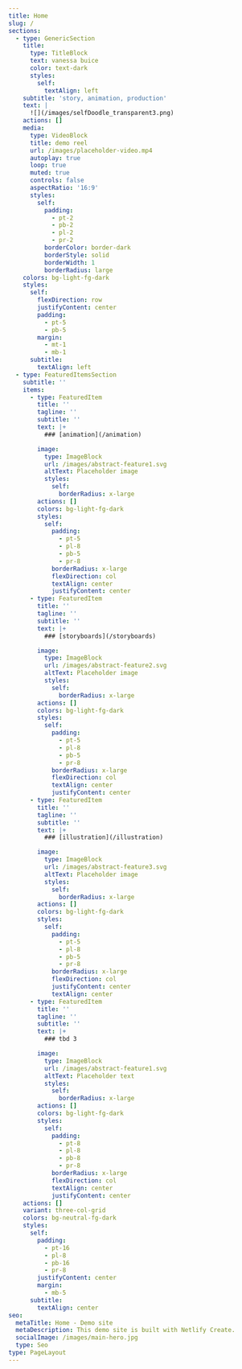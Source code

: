```yaml
---
title: Home
slug: /
sections:
  - type: GenericSection
    title:
      type: TitleBlock
      text: vanessa buice
      color: text-dark
      styles:
        self:
          textAlign: left
    subtitle: 'story, animation, production'
    text: |
      ![](/images/selfDoodle_transparent3.png)
    actions: []
    media:
      type: VideoBlock
      title: demo reel
      url: /images/placeholder-video.mp4
      autoplay: true
      loop: true
      muted: true
      controls: false
      aspectRatio: '16:9'
      styles:
        self:
          padding:
            - pt-2
            - pb-2
            - pl-2
            - pr-2
          borderColor: border-dark
          borderStyle: solid
          borderWidth: 1
          borderRadius: large
    colors: bg-light-fg-dark
    styles:
      self:
        flexDirection: row
        justifyContent: center
        padding:
          - pt-5
          - pb-5
        margin:
          - mt-1
          - mb-1
      subtitle:
        textAlign: left
  - type: FeaturedItemsSection
    subtitle: ''
    items:
      - type: FeaturedItem
        title: ''
        tagline: ''
        subtitle: ''
        text: |+
          ### [animation](/animation)

        image:
          type: ImageBlock
          url: /images/abstract-feature1.svg
          altText: Placeholder image
          styles:
            self:
              borderRadius: x-large
        actions: []
        colors: bg-light-fg-dark
        styles:
          self:
            padding:
              - pt-5
              - pl-8
              - pb-5
              - pr-8
            borderRadius: x-large
            flexDirection: col
            textAlign: center
            justifyContent: center
      - type: FeaturedItem
        title: ''
        tagline: ''
        subtitle: ''
        text: |+
          ### [storyboards](/storyboards)

        image:
          type: ImageBlock
          url: /images/abstract-feature2.svg
          altText: Placeholder image
          styles:
            self:
              borderRadius: x-large
        actions: []
        colors: bg-light-fg-dark
        styles:
          self:
            padding:
              - pt-5
              - pl-8
              - pb-5
              - pr-8
            borderRadius: x-large
            flexDirection: col
            textAlign: center
            justifyContent: center
      - type: FeaturedItem
        title: ''
        tagline: ''
        subtitle: ''
        text: |+
          ### [illustration](/illustration)

        image:
          type: ImageBlock
          url: /images/abstract-feature3.svg
          altText: Placeholder image
          styles:
            self:
              borderRadius: x-large
        actions: []
        colors: bg-light-fg-dark
        styles:
          self:
            padding:
              - pt-5
              - pl-8
              - pb-5
              - pr-8
            borderRadius: x-large
            flexDirection: col
            justifyContent: center
            textAlign: center
      - type: FeaturedItem
        title: ''
        tagline: ''
        subtitle: ''
        text: |+
          ### tbd 3

        image:
          type: ImageBlock
          url: /images/abstract-feature1.svg
          altText: Placeholder text
          styles:
            self:
              borderRadius: x-large
        actions: []
        colors: bg-light-fg-dark
        styles:
          self:
            padding:
              - pt-8
              - pl-8
              - pb-8
              - pr-8
            borderRadius: x-large
            flexDirection: col
            textAlign: center
            justifyContent: center
    actions: []
    variant: three-col-grid
    colors: bg-neutral-fg-dark
    styles:
      self:
        padding:
          - pt-16
          - pl-8
          - pb-16
          - pr-8
        justifyContent: center
        margin:
          - mb-5
      subtitle:
        textAlign: center
seo:
  metaTitle: Home - Demo site
  metaDescription: This demo site is built with Netlify Create.
  socialImage: /images/main-hero.jpg
  type: Seo
type: PageLayout
---
```

